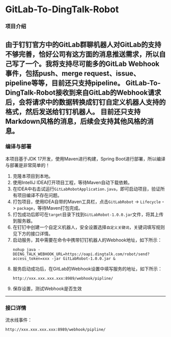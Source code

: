 # GitLab-To-DingTalk-Robot

### 项目介绍

由于钉钉官方中的GitLab群聊机器人对GitLab的支持不够完善，恰好公司有这方面的消息推送需求，所以自己写了一个。我将支持尽可能多的GitLab Webhook事件，包括push、merge
request、issue、pipeline等等，目前还只支持pipeline。
GitLab-To-DingTalk-Robot接收到来自GitLab的Webhook请求后，会将请求中的数据转换成钉钉自定义机器人支持的格式，然后发送给钉钉机器人。
目前还只支持Markdown风格的消息，后续会支持其他风格的消息。
---

### 编译与部署

本项目基于JDK 17开发，使用Maven进行构建，Spring Boot进行部署，所以编译与部署是非常简单的！

1. 克隆本项目到本地。
2. 使用IntelliJ IDEA打开项目工程，等待Maven自动下载依赖。
3. 在IDEA中右击试运行`GitLabRobotApplication.java`，即可启动项目，验证所有项目编译不存在问题。
4. 打包项目，使用IDEA自带的Maven工具栏，点击`GitLabRobot` -> `Lifecycle` -> `package`，等待Maven打包完成。
5. 打包成功后即可在`target`目录下找到`GitLabRobot-1.0.0.jar`文件，将其上传到服务器。
6. 在钉钉中创建一个自定义机器人，安全设置选择`自定义关键词`，关键词填写规则见下方的接口详情。
7. 启动服务，其中需要在命令中携带钉钉机器人的Webhook地址，如下所示：
    ```shell
    nohup java -DDING_TALK_WEBHOOK_URL=https://oapi.dingtalk.com/robot/send?access_token=xxx -jar GitLabRobot-1.0.0.jar &
    ```
8. 服务启动成功后，在GitLab的Webhook设置中填写服务的地址，如下所示：
   ```text
   http://xxx.xxx.xxx.xxx:8989/webhook/pipline/
   ```
9. 保存设置，测试Webhook是否生效

---

### 接口详情
流水线事件：
```text
http://xxx.xxx.xxx.xxx:8989/webhook/pipline/
```